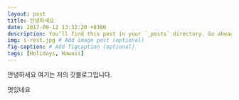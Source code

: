 ```yaml
---
layout: post
title: 안녕하세요
date: 2017-09-12 13:32:20 +0300
description: You’ll find this post in your `_posts` directory. Go ahead and edit it and re-build the site to see your changes. # Add post description (optional)
img: i-rest.jpg # Add image post (optional)
fig-caption: # Add figcaption (optional)
tags: [Holidays, Hawaii]
---
```

안녕하세요
여기는 저의 깃블로그입니다.

멋있네요